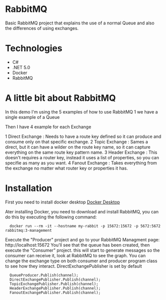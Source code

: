 # RabbitMQ
Basic RabbitMQ project that explains the use of a normal Queue and also the differences of using exchanges.

# Technologies
- C#
- .NET 5.0
- Docker
- RabbitMQ 

# A little bit about RabbitMQ
In this demo I'm using the 5 examples of how to use RabbitMQ
1 we have a single example of a Queue

Then I have 4 example for each Exchange

1 Direct Exchange : Needs to have a route key defined so it can produce and consume only on that specific exchange.
2 Topic Exchange  : Sames a direct, but it can have a wilder on the route key name, so it can capture everything on the same route key pattern name.
3 Header Exchange : This doesn't requires a router key, instead it uses a list of properties, so you can specifie as many as you want.
4 Fanout Exchange : Takes everything from the exchange no matter what router key or properties it has.

# Installation
First you need to install docker desktop 
[Docker Desktop](https://docs.docker.com/desktop/windows/install/)

Ater installing Docker, you need to download and install RabbitMQ, you can do this by executing the following command:
```
  docker run --rm -it --hostname my-rabbit -p 15672:15672 -p 5672:5672 rabbitmq:3-management
```

Execute the "Producer" project and go to your RabbitMQ Managment page: http://localhost:15672
You'll see that the queue has been created, then execute the "Consumer" project.
this will start to generate messages so the consumer can receive it, look at RabbitMQ to see the graph.
You can change the exchange type on both consumer and producer program class to see how they interact.
DirectExchangePublisher is set by default

```
  QueueProducer.Publish(channel);
  DirectExchangePublisher.Publish(channel);
  TopicExchangePublisher.Publish(channel);
  HeaderExchangePublisher.Publish(channel);
  FanoutExchangePublisher.Publish(channel);
```

